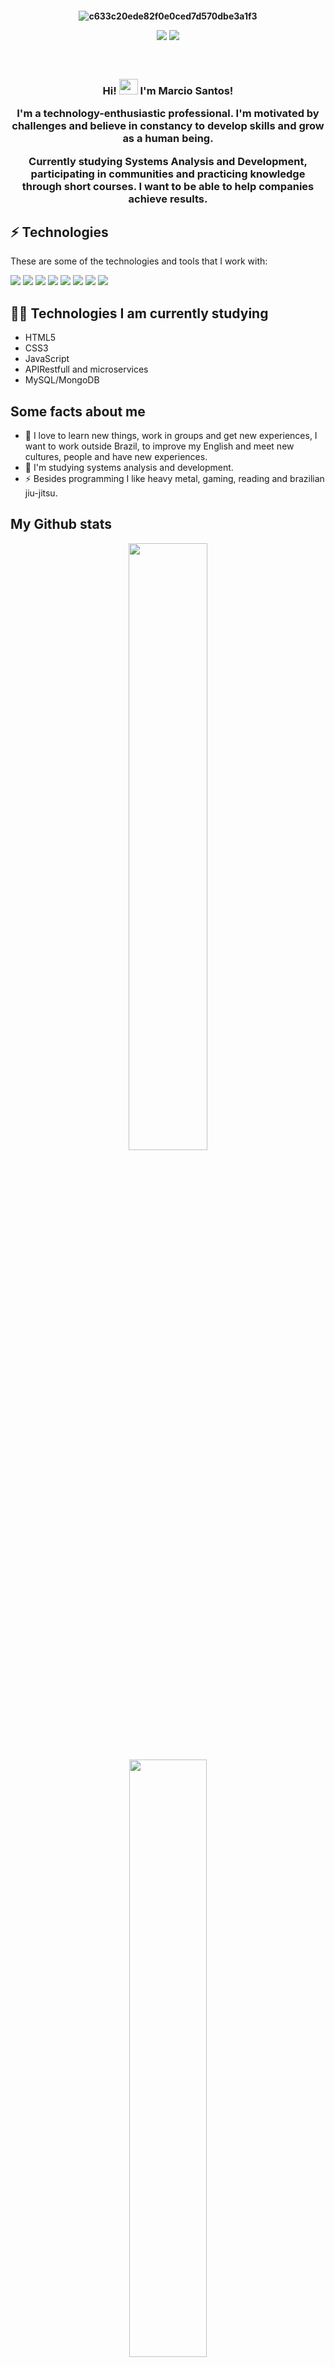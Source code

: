 <h4 align = "center">
  
![c633c20ede82f0e0ced7d570dbe3a1f3](https://user-images.githubusercontent.com/70382532/138322189-2db8df52-9dcb-40a0-88a8-c365466bd33d.gif)
  
<a href="https://www.linkedin.com/in/marcio-pereira-dos-santos-a76972220/"><img src="https://img.shields.io/badge/LinkedIn-0077B5?style=for-the-badge&logo=linkedin&logoColor=white" /></a>
<a href="mailto:marciosantosdeveloper@gmail.com"><img src="https://img.shields.io/badge/Gmail-D14836?style=for-the-badge&logo=gmail&logoColor=white" /></a>
  
</h4>

<h3 align = "center"><br>
  
Hi! <img src="https://raw.githubusercontent.com/kaueMarques/kaueMarques/master/hi.gif" width="30px" height="25px"> I'm Marcio Santos!
  
<p>
  I'm a technology-enthusiastic professional. I'm motivated by challenges and believe in constancy to develop skills and grow as a human being.
  
  Currently studying Systems Analysis and Development, participating in communities and practicing knowledge through short courses. I want to be able to help companies   achieve results.
</p>

## ⚡ Technologies
These are some of the technologies and tools that I work with:<br>
<p><img src="https://img.shields.io/badge/HTML5-E34F26?style=for-the-badge&logo=html5&logoColor=white"> <img src="https://img.shields.io/badge/JavaScript-323330?style=for-the-badge&logo=javascript&logoColor=F7DF1E"> <img src="https://img.shields.io/badge/CSS3-1572B6?style=for-the-badge&logo=css3&logoColor=white"> <img src="https://img.shields.io/badge/GIT-E44C30?style=for-the-badge&logo=git&logoColor=white"> <img src="https://img.shields.io/badge/GitHub-100000?style=for-the-badge&logo=github&logoColor=white"> <img src="https://img.shields.io/badge/IntelliJ_IDEA-000000.svg?style=for-the-badge&logo=intellij-idea&logoColor=white"> <img src="https://img.shields.io/badge/Visual_Studio_Code-0078D4?style=for-the-badge&logo=visual%20studio%20code&logoColor=white"> <img src="https://img.shields.io/badge/Eclipse-2C2255?style=for-the-badge&logo=eclipse&logoColor=white"> </p>
  
## 👨‍💻 Technologies I am currently studying
- HTML5
- CSS3
- JavaScript
- APIRestfull and microservices
- MySQL/MongoDB
  
## Some facts about me
- 🔭 I love to learn new things, work in groups and get new experiences, I want to work outside Brazil, to improve my English and meet new cultures, people and have new experiences.
- 🌱 I'm studying systems analysis and development. 
- ⚡ Besides programming I like heavy metal, gaming, reading and brazilian jiu-jitsu. 

## My Github stats
<div align="center" >
  <a href="https://github.com/usernamemarcio">
  <img width="49.9%" src="https://github-readme-stats.vercel.app/api?username=usernamemarcio&show_icons=true&theme=dark&include_all_commits=true&count_private=true"/>
  <img width="49.5%" src="https://github-readme-stats.vercel.app/api/top-langs/?username=usernamemarcio&layout=compact&langs_count=7&theme=dark"/>
</div>
  
<h3>Thanks for visiting my profile! 👋</h3>

![giphy (1)](https://user-images.githubusercontent.com/80237531/167498517-f8b83481-bcef-4d8c-8495-630802020681.gif)

